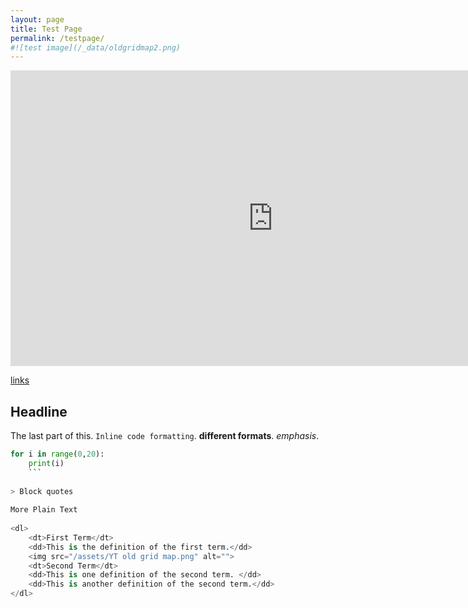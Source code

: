 ```yaml
---
layout: page
title: Test Page
permalink: /testpage/
#![test image](/_data/oldgridmap2.png)
---
```


<img src="/assets/YT old grid map.png" alt=""> 

<iframe width="840" height="473" src="https://www.youtube.com/embed/IQf-vtIC-Uc" title="YouTube video player" frameborder="0" allow="accelerometer; autoplay; clipboard-write; encrypted-media; gyroscope; picture-in-picture" allowfullscreen></iframe>

[links](https://ckeditor.com/)

## Headline

The last part of this. `Inline code formatting`. **different formats**. _emphasis_.



[comment]: <> (just a comment)

```python
for i in range(0,20):
	print(i)
	```
	
> Block quotes
	
More Plain Text
	
<dl>
	<dt>First Term</dt>
	<dd>This is the definition of the first term.</dd>
	<img src="/assets/YT old grid map.png" alt="">
	<dt>Second Term</dt>
	<dd>This is one definition of the second term. </dd>
	<dd>This is another definition of the second term.</dd>
</dl>
